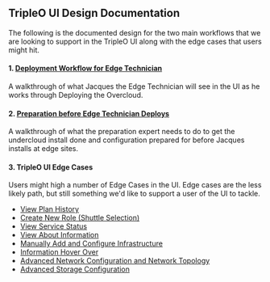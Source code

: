 ## TripleO UI Design Documentation

The following is the documented design for the two main workflows that we are looking to support in the TripleO UI along with the edge cases that users might hit.

#### 1. [Deployment Workflow for Edge Technician](https://lizsurette.github.io/openstack-design/tripleo-ui/1-deployment%20workflow%20for%20edge%20technician/1.deploymentbyjacques)
A walkthrough of what Jacques the Edge Technician will see in the UI as he works through Deploying the Overcloud.


#### 2. [Preparation before Edge Technician Deploys](https://lizsurette.github.io/openstack-design/tripleo-ui/2-preparation%20before%20edge%20technician%20deploys/preparedeploymentbyexpert)
A walkthrough of what the preparation expert needs to do to get the undercloud install done and configuration prepared for before Jacques installs at edge sites.


#### 3. TripleO UI Edge Cases
Users might high a number of Edge Cases in the UI. Edge cases are the less likely path, but still something we'd like to support a user of the UI to tackle.
- [View Plan History](https://lizsurette.github.io/openstack-design/tripleo-ui/3-tripleo%20ui%20edge%20cases/1.viewplanhistory)
- [Create New Role (Shuttle Selection)](https://lizsurette.github.io/openstack-design/tripleo-ui/3-tripleo%20ui%20edge%20cases/2.createnewrole)
- [View Service Status](https://lizsurette.github.io/openstack-design/tripleo-ui/3-tripleo%20ui%20edge%20cases/3.viewservicestatus)
- [View About Information](https://lizsurette.github.io/openstack-design/tripleo-ui/3-tripleo%20ui%20edge%20cases/4.viewaboutinformation)
- [Manually Add and Configure Infrastructure](https://lizsurette.github.io/openstack-design/tripleo-ui/3-tripleo%20ui%20edge%20cases/5.manuallyaddandconfigureintrospectiondetails)
- [Information Hover Over](https://lizsurette.github.io/openstack-design/tripleo-ui/3-tripleo%20ui%20edge%20cases/6.informationhoverover)
- [Advanced Network Configuration and Network Topology](https://lizsurette.github.io/openstack-design/tripleo-ui/3-tripleo%20ui%20edge%20cases/7.advancednetworkconfigurationandtopology)
- [Advanced Storage Configuration](https://lizsurette.github.io/openstack-design/tripleo-ui/3-tripleo%20ui%20edge%20cases/8.advancedstorageconfiguration)
